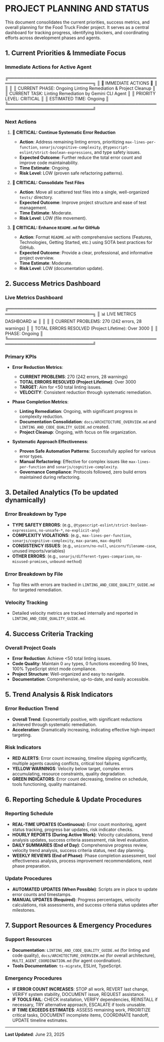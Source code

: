# PROJECT PLANNING AND STATUS

This document consolidates the current priorities, success metrics, and overall planning for the Food Truck Finder project. It serves as a central dashboard for tracking progress, identifying blockers, and coordinating efforts across development phases and agents.

## 1. Current Priorities & Immediate Focus

### Immediate Actions for Active Agent

╔══════════════════════════════════════════════════════════════════════════════╗
║ 🔴 IMMEDIATE ACTIONS 🔴 ║
║ ║
║ CURRENT PHASE: Ongoing Linting Remediation & Project Cleanup ║
║ CURRENT TASK: Linting Remediation by Gemini CLI Agent ║
║ PRIORITY LEVEL: CRITICAL ║
║ ESTIMATED TIME: Ongoing ║
╚══════════════════════════════════════════════════════════════════════════════╝

### Next Actions

1.  **🔴 CRITICAL: Continue Systematic Error Reduction**

    - **Action**: Address remaining linting errors, prioritizing `max-lines-per-function`, `sonarjs/cognitive-complexity`, `@typescript-eslint/strict-boolean-expressions`, and type safety issues.
    - **Expected Outcome**: Further reduce the total error count and improve code maintainability.
    - **Time Estimate**: Ongoing.
    - **Risk Level**: LOW (proven safe refactoring patterns).

2.  **🔴 CRITICAL: Consolidate Test Files**

    - **Action**: Move all scattered test files into a single, well-organized `tests/` directory.
    - **Expected Outcome**: Improve project structure and ease of test management.
    - **Time Estimate**: Moderate.
    - **Risk Level**: LOW (file movement).

3.  **🔴 CRITICAL: Enhance `README.md` for GitHub**
    - **Action**: Format `README.md` with comprehensive sections (Features, Technologies, Getting Started, etc.) using SOTA best practices for GitHub.
    - **Expected Outcome**: Provide a clear, professional, and informative project overview.
    - **Time Estimate**: Moderate.
    - **Risk Level**: LOW (documentation update).

## 2. Success Metrics Dashboard

### Live Metrics Dashboard

╔══════════════════════════════════════════════════════════════════════════════╗
║ 📊 LIVE METRICS DASHBOARD 📊 ║
║ ║
║ CURRENT PROBLEMS: 270 (242 errors, 28 warnings) ║
║ TOTAL ERRORS RESOLVED (Project Lifetime): Over 3000 ║
║ PHASE: Ongoing ║
╚══════════════════════════════════════════════════════════════════════════════╝

### Primary KPIs

- **Error Reduction Metrics**:

  - **CURRENT PROBLEMS**: 270 (242 errors, 28 warnings)
  - **TOTAL ERRORS RESOLVED (Project Lifetime)**: Over 3000
  - **TARGET**: Aim for <50 total linting issues.
  - **VELOCITY**: Consistent reduction through systematic remediation.

- **Phase Completion Metrics**:

  - **Linting Remediation**: Ongoing, with significant progress in complexity reduction.
  - **Documentation Consolidation**: `docs/ARCHITECTURE_OVERVIEW.md` and `LINTING_AND_CODE_QUALITY_GUIDE.md` created.
  - **Project Cleanup**: Ongoing, with focus on file organization.

- **Systematic Approach Effectiveness**:
  - **Proven Safe Automation Patterns**: Successfully applied for various error types.
  - **Manual Refactoring**: Effective for complex issues like `max-lines-per-function` and `sonarjs/cognitive-complexity`.
  - **Governance Compliance**: Protocols followed, zero build errors maintained during refactoring.

## 3. Detailed Analytics (To be updated dynamically)

### Error Breakdown by Type

- **TYPE SAFETY ERRORS**: (e.g., `@typescript-eslint/strict-boolean-expressions`, `no-unsafe-*`, `no-explicit-any`)
- **COMPLEXITY VIOLATIONS**: (e.g., `max-lines-per-function`, `sonarjs/cognitive-complexity`, `max-params`, `max-depth`)
- **CONSISTENCY ISSUES**: (e.g., `unicorn/no-null`, `unicorn/filename-case`, unused imports/variables)
- **OTHER ERRORS**: (e.g., `sonarjs/different-types-comparison`, `no-misused-promises`, `unbound-method`)

### Error Breakdown by File

- Top files with errors are tracked in `LINTING_AND_CODE_QUALITY_GUIDE.md` for targeted remediation.

### Velocity Tracking

- Detailed velocity metrics are tracked internally and reported in `LINTING_AND_CODE_QUALITY_GUIDE.md`.

## 4. Success Criteria Tracking

### Overall Project Goals

- **Error Reduction**: Achieve <50 total linting issues.
- **Code Quality**: Maintain 0 `any` types, 0 functions exceeding 50 lines, 100% TypeScript strict mode compliance.
- **Project Structure**: Well-organized and easy to navigate.
- **Documentation**: Comprehensive, up-to-date, and easily accessible.

## 5. Trend Analysis & Risk Indicators

### Error Reduction Trend

- **Overall Trend**: Exponentially positive, with significant reductions achieved through systematic remediation.
- **Acceleration**: Dramatically increasing, indicating effective high-impact targeting.

### Risk Indicators

- **RED ALERTS**: Error count increasing, timeline slipping significantly, multiple agents causing conflicts, critical tool failures.
- **YELLOW WARNINGS**: Velocity below target, complex errors accumulating, resource constraints, quality degradation.
- **GREEN INDICATORS**: Error count decreasing, timeline on schedule, tools functioning, quality maintained.

## 6. Reporting Schedule & Update Procedures

### Reporting Schedule

- **REAL-TIME UPDATES (Continuous)**: Error count monitoring, agent status tracking, progress bar updates, risk indicator checks.
- **HOURLY REPORTS (During Active Work)**: Velocity calculations, trend analysis updates, success criteria assessment, risk level evaluation.
- **DAILY SUMMARIES (End of Day)**: Comprehensive progress review, velocity trend analysis, success criteria status, next day planning.
- **WEEKLY REVIEWS (End of Phase)**: Phase completion assessment, tool effectiveness analysis, process improvement recommendations, next phase preparation.

### Update Procedures

- **AUTOMATED UPDATES (When Possible)**: Scripts are in place to update error counts and timestamps.
- **MANUAL UPDATES (Required)**: Progress percentages, velocity calculations, risk assessments, and success criteria status updates after milestones.

## 7. Support Resources & Emergency Procedures

### Support Resources

- **Documentation**: `LINTING_AND_CODE_QUALITY_GUIDE.md` (for linting and code quality), `docs/ARCHITECTURE_OVERVIEW.md` (for overall architecture), `MULTI_AGENT_COORDINATION.md` (for agent coordination).
- **Tools Documentation**: `ts-migrate`, ESLint, TypeScript.

### Emergency Procedures

- **IF ERROR COUNT INCREASES**: STOP all work, REVERT last change, VERIFY system stability, DOCUMENT issue, REQUEST assistance.
- **IF TOOLS FAIL**: CHECK installation, VERIFY dependencies, REINSTALL if necessary, TRY alternative approach, ESCALATE if tools unusable.
- **IF TIME EXCEEDS ESTIMATES**: ASSESS remaining work, PRIORITIZE critical tasks, DOCUMENT incomplete items, COORDINATE handoff, UPDATE timeline estimates.

---

**Last Updated**: June 23, 2025
